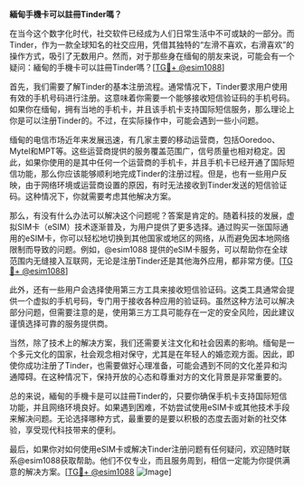 **緬甸手機卡可以註冊Tinder嗎？**

在当今这个数字化时代，社交软件已经成为人们日常生活中不可或缺的一部分。而Tinder，作为一款全球知名的社交应用，凭借其独特的“左滑不喜欢，右滑喜欢”的操作方式，吸引了无数用户。然而，对于那些身在缅甸的朋友来说，可能会有一个疑问：緬甸的手機卡可以註冊Tinder嗎？[[TG💪+ @esim1088](https://t.me/s/esim1088)]

首先，我们需要了解Tinder的基本注册流程。通常情况下，Tinder要求用户使用有效的手机号码进行注册。这意味着你需要一个能够接收短信验证码的手机号码。如果你在缅甸，拥有当地的手机卡，并且该手机卡支持国际短信服务，那么理论上你是可以注册Tinder的。不过，在实际操作中，可能会遇到一些小问题。

缅甸的电信市场近年来发展迅速，有几家主要的移动运营商，包括Ooredoo、Mytel和MPT等。这些运营商提供的服务覆盖范围广，信号质量也相对稳定。因此，如果你使用的是其中任何一个运营商的手机卡，并且手机卡已经开通了国际短信功能，那么你应该能够顺利地完成Tinder的注册过程。但是，也有一些用户反映，由于网络环境或运营商设置的原因，有时无法接收到Tinder发送的短信验证码。这种情况下，你就需要考虑其他解决方案。

那么，有没有什么办法可以解决这个问题呢？答案是肯定的。随着科技的发展，虚拟SIM卡（eSIM）技术逐渐普及，为用户提供了更多选择。通过购买一张国际通用的eSIM卡，你可以轻松地切换到其他国家或地区的网络，从而避免因本地网络限制而导致的问题。例如，@esim1088 提供的eSIM卡服务，可以帮助你在全球范围内无缝接入互联网，无论是注册Tinder还是其他海外应用，都非常方便。[[TG💪+ @esim1088](https://t.me/s/esim1088)]

此外，还有一些用户会选择使用第三方工具来接收短信验证码。这类工具通常会提供一个虚拟的手机号码，专门用于接收各种应用的验证码。虽然这种方法可以解决部分问题，但需要注意的是，使用第三方工具可能存在一定的安全风险，因此建议谨慎选择可靠的服务提供商。

当然，除了技术上的解决方案，我们还需要关注文化和社会因素的影响。缅甸是一个多元文化的国家，社会观念相对保守，尤其是在年轻人的婚恋观方面。因此，即使你成功注册了Tinder，也需要做好心理准备，可能会遇到不同的文化差异和沟通障碍。在这种情况下，保持开放的心态和尊重对方的文化背景是非常重要的。

总的来说，緬甸的手機卡是可以註冊Tinder的，只要你确保手机卡支持国际短信功能，并且网络环境良好。如果遇到困难，不妨尝试使用eSIM卡或其他技术手段来解决问题。无论选择哪种方式，最重要的是要以积极的态度去面对新的社交体验，享受现代科技带来的便利。

最后，如果你对如何使用eSIM卡或解决Tinder注册问题有任何疑问，欢迎随时联系@esim1088获取帮助。他们不仅专业，而且服务周到，相信一定能为你提供满意的解决方案。[[TG💪+ @esim1088](https://t.me/s/esim1088) ![Image](https://i.postimg.cc/4NQfJmqS/Snipaste-2025-05-13-00-14-12.png)]